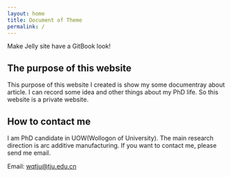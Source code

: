 ```yaml
---
layout: home
title: Document of Theme
permalink: /
---
```


Make Jelly site have a GitBook look!

## The purpose of this website

This purpose of this website I created is show my some documentray about article. I can record some idea and other things about my PhD life. So this website is a private website.

## How to contact me

I am PhD candidate in UOW(Wollogon of University). The main research direction is arc additive manufacturing. If you want to contact me, please send me email.

Email: wqtju@tju.edu.cn